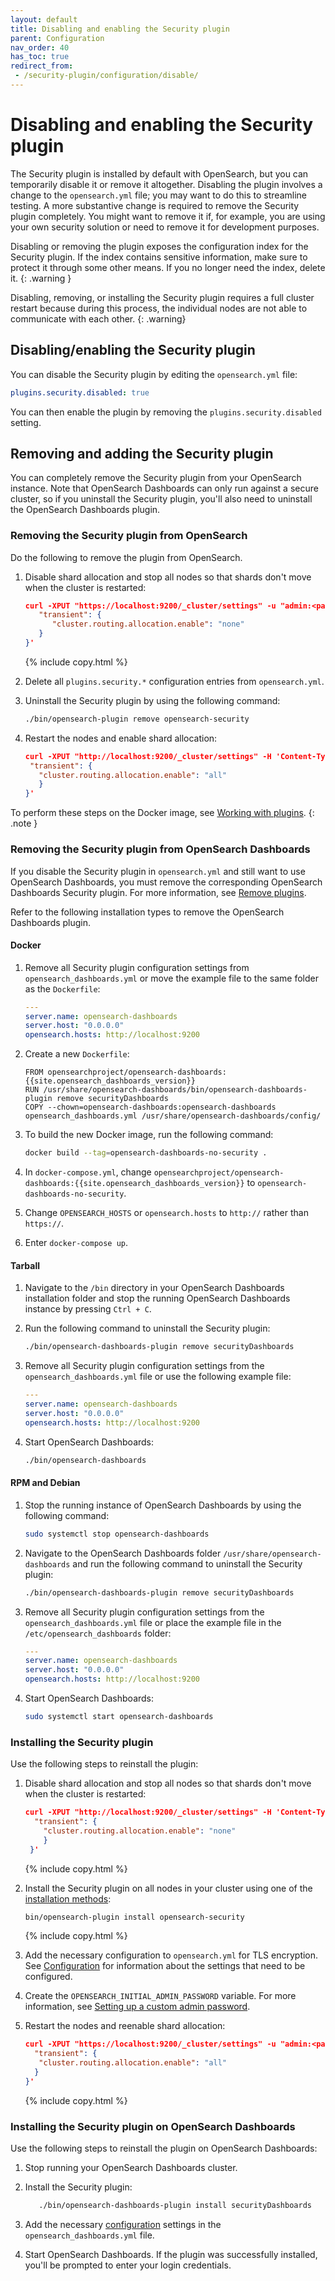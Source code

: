 ```yaml
---
layout: default
title: Disabling and enabling the Security plugin
parent: Configuration
nav_order: 40
has_toc: true
redirect_from: 
 - /security-plugin/configuration/disable/
---
```


# Disabling and enabling the Security plugin

The Security plugin is installed by default with OpenSearch, but you can temporarily disable it or remove it altogether. Disabling the plugin involves a change to the `opensearch.yml` file; you may want to do this to streamline testing. A more substantive change is required to remove the Security plugin completely. You might want to remove it if, for example, you are using your own security solution or need to remove it for development purposes. 

Disabling or removing the plugin exposes the configuration index for the Security plugin. If the index contains sensitive information, make sure to protect it through some other means. If you no longer need the index, delete it.
{: .warning }

Disabling, removing, or installing the Security plugin requires a full cluster restart because during this process, the individual nodes are not able to communicate with each other.
{: .warning}

## Disabling/enabling the Security plugin

You can disable the Security plugin by editing the `opensearch.yml` file:

```yml
plugins.security.disabled: true
```
You can then enable the plugin by removing the `plugins.security.disabled` setting.

## Removing and adding the Security plugin

You can completely remove the Security plugin from your OpenSearch instance. Note that OpenSearch Dashboards can only run against a secure cluster, so if you uninstall the Security plugin, you'll also need to uninstall the OpenSearch Dashboards plugin. 

### Removing the Security plugin from OpenSearch

Do the following to remove the plugin from OpenSearch.

1. Disable shard allocation and stop all nodes so that shards don't move when the cluster is restarted:

   ```json
   curl -XPUT "https://localhost:9200/_cluster/settings" -u "admin:<password>" -H 'Content-Type: application/json' -d '{
      "transient": {
         "cluster.routing.allocation.enable": "none"
      }
   }'
   ```
   {% include copy.html %}
2. Delete all `plugins.security.*` configuration entries from `opensearch.yml`.
3. Uninstall the Security plugin by using the following command:

   ```bash
   ./bin/opensearch-plugin remove opensearch-security
   ```
4. Restart the nodes and enable shard allocation:
   ```json
   curl -XPUT "http://localhost:9200/_cluster/settings" -H 'Content-Type: application/json' -d '{
    "transient": {
      "cluster.routing.allocation.enable": "all"
      }
   }'
   ```

To perform these steps on the Docker image, see [Working with plugins]({{site.url}}{{site.baseurl}}/opensearch/install/docker#working-with-plugins).
{: .note }

### Removing the Security plugin from OpenSearch Dashboards 

If you disable the Security plugin in `opensearch.yml` and still want to use OpenSearch Dashboards, you must remove the corresponding OpenSearch Dashboards Security plugin. For more information, see [Remove plugins]({{site.url}}{{site.baseurl}}/install-and-configure/install-dashboards/plugins/#remove-plugins).

Refer to the following installation types to remove the OpenSearch Dashboards plugin.

#### Docker

1. Remove all Security plugin configuration settings from `opensearch_dashboards.yml` or move the example file to the same folder as the `Dockerfile`:

   ```yml
   ---
   server.name: opensearch-dashboards
   server.host: "0.0.0.0"
   opensearch.hosts: http://localhost:9200
   ```

1. Create a new `Dockerfile`:

   ```
   FROM opensearchproject/opensearch-dashboards:{{site.opensearch_dashboards_version}}
   RUN /usr/share/opensearch-dashboards/bin/opensearch-dashboards-plugin remove securityDashboards
   COPY --chown=opensearch-dashboards:opensearch-dashboards opensearch_dashboards.yml /usr/share/opensearch-dashboards/config/
   ```

1. To build the new Docker image, run the following command:

   ```bash
   docker build --tag=opensearch-dashboards-no-security .
   ```

1. In `docker-compose.yml`, change `opensearchproject/opensearch-dashboards:{{site.opensearch_dashboards_version}}` to `opensearch-dashboards-no-security`.
1. Change `OPENSEARCH_HOSTS` or `opensearch.hosts` to `http://` rather than `https://`.
1. Enter `docker-compose up`.

#### Tarball 

1. Navigate to the `/bin` directory in your OpenSearch Dashboards installation folder and stop the running OpenSearch Dashboards instance by pressing `Ctrl + C`.

1. Run the following command to uninstall the Security plugin:

   ```bash
   ./bin/opensearch-dashboards-plugin remove securityDashboards
   ```

1. Remove all Security plugin configuration settings from the `opensearch_dashboards.yml` file or use the following example file: 

   ```yml
   ---
   server.name: opensearch-dashboards
   server.host: "0.0.0.0"
   opensearch.hosts: http://localhost:9200
   ```
   
1. Start OpenSearch Dashboards:
   ```bash
   ./bin/opensearch-dashboards
   ```
   
#### RPM and Debian 

1. Stop the running instance of OpenSearch Dashboards by using the following command:

   ```bash
   sudo systemctl stop opensearch-dashboards
   ```

1. Navigate to the OpenSearch Dashboards folder `/usr/share/opensearch-dashboards` and run the following command to uninstall the Security plugin:

   ```bash
   ./bin/opensearch-dashboards-plugin remove securityDashboards
   ```

1. Remove all Security plugin configuration settings from the `opensearch_dashboards.yml` file or place the example file in the `/etc/opensearch_dashboards` folder:

   ```yml
   ---
   server.name: opensearch-dashboards
   server.host: "0.0.0.0"
   opensearch.hosts: http://localhost:9200
   ```
1. Start OpenSearch Dashboards:
   ```bash
   sudo systemctl start opensearch-dashboards
   ```

### Installing the Security plugin

Use the following steps to reinstall the plugin:

1. Disable shard allocation and stop all nodes so that shards don't move when the cluster is restarted:

    ```json
    curl -XPUT "http://localhost:9200/_cluster/settings" -H 'Content-Type: application/json' -d '{
      "transient": {
        "cluster.routing.allocation.enable": "none"
        }
     }'
    ```
    {% include copy.html %}
 
2. Install the Security plugin on all nodes in your cluster using one of the [installation methods]({{site.url}}{{site.baseurl}}/install-and-configure/plugins/#install):

    ```bash
    bin/opensearch-plugin install opensearch-security
    ```
    {% include copy.html %}
    
3. Add the necessary configuration to `opensearch.yml` for TLS encryption. See
[Configuration]({{site.url}}{{site.baseurl}}/install-and-configure/configuring-opensearch/security-settings/) for information about the settings that need to be configured.

4. Create the `OPENSEARCH_INITIAL_ADMIN_PASSWORD` variable. For more information, see [Setting up a custom admin password](https://opensearch.org/docs/latest/security/configuration/demo-configuration/#setting-up-a-custom-admin-password).
  
5. Restart the nodes and reenable shard allocation:

   ```json
   curl -XPUT "https://localhost:9200/_cluster/settings" -u "admin:<password>" -H 'Content-Type: application/json' -d '{
     "transient": {
      "cluster.routing.allocation.enable": "all"
     }
   }'
   ```
   {% include copy.html %}

### Installing the Security plugin on OpenSearch Dashboards

Use the following steps to reinstall the plugin on OpenSearch Dashboards:

1. Stop running your OpenSearch Dashboards cluster. 
2. Install the Security plugin:

   ```bash
      ./bin/opensearch-dashboards-plugin install securityDashboards
   ```
   
4. Add the necessary [configuration]({{site.url}}{{site.baseurl}}/install-and-configure/install-dashboards/tls/) settings in the `opensearch_dashboards.yml` file.
5. Start OpenSearch Dashboards. If the plugin was successfully installed, you'll be prompted to enter your login credentials.
